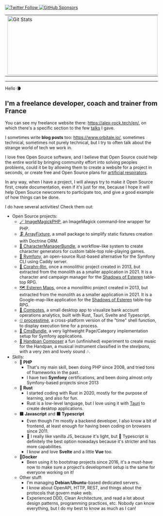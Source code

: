 <p>
  <a href="https://twitter.com/pierstoval">
    <img alt="Twitter Follow" src="https://img.shields.io/twitter/follow/pierstoval?style=for-the-badge">
  </a>

  <a href="https://github.com/sponsors/pierstoval">
    <img alt="GitHub Sponsors" src="https://img.shields.io/static/v1?label=Sponsor&message=%E2%9D%A4&logo=GitHub&style=for-the-badge">
  </a>
</p>

<table>
  <tr>
    <td>
      <a href="https://github.com/pierstoval"><img width="495" height="195" alt="Git Stats" src="https://github-readme-stats.vercel.app/api?username=pierstoval&show_icons=true&theme=tokyonight" /></a>
    </td>
    <td>
      <img width="317" height="195" src="https://github-readme-stats.vercel.app/api/top-langs/?username=pierstoval&theme=tokyonight&layout=compact&langs_count=10" alt="pierstoval" />
    </td>
  </tr>
</table>

<hr style="display:block;">

Hello 🌘

## I'm a freelance developer, coach and trainer from France

You can see my freelance website there: https://alex-rock.tech/en/, on which there's a specific section to the few [talks](https://alex-rock.tech/en/talks) I gave.

I sometimes write **blog posts** too: https://www.orbitale.io/, sometimes technical, sometimes not purely technical, but I try to often talk about the strange world of tech we work in.

I love free Open Source software, and I believe that Open Source could help the entire world by bringing community effort into solving peoples problems, could it be by allowing them to create a website for a project in seconds, or create free and Open Source plans for [artificial respirators](https://makair.life/).

In any way, when I have a project, I will always try to make it Open Source first, create documentation, even if it's just for me, because I hope it will help Open Source newcomers to participate too, and give a good example of how things can be done.

I do have several activities! Check them out:

* Open Source projects:
    * [🪄 ImageMagickPHP](https://github.com/Orbitale/ImageMagickPHP), an ImageMagick command-line wrapper for PHP.
    * [🗜 ArrayFixture](https://github.com/Orbitale/ArrayFixture), a small package to simplify static fixtures creation with Doctrine ORM.
    * [🎲 CharacterManagerBundle](https://github.com/Pierstoval/CharacterManagerBundle), a workflow-like system to create character generators for custom table-top role-playing games.
    * [🦀 Rymfony](https://github.com/Orbitale/Rymfony), an open-source Rust-based alternative for the Symfony CLI using Caddy server.
    * [🌳 Corahn-Rin](https://github.com/Pierstoval/CorahnRin), once a monolithic project created in 2013, but extracted from the monolith as a smaller application in 2021. It is a character and campaign manager for the [Shadows of Esteren](https://portal.esteren.org/en) table-top RPG.
    * [🗺 Esteren Maps](https://github.com/Pierstoval/EsterenMaps), once a monolithic project created in 2013, but extracted from the monolith as a smaller application in 2021. It is a Google-map-like application for the [Shadows of Esteren](https://portal.esteren.org/en) table-top RPG.
    * [🍎 Compotes](https://github.com/Orbitale/Compotes/tree/rewrite), a small desktop app to visualize bank account operations analytics, built with Rust, Tauri, Svelte and Typescript.
    * [⏲ processtime](https://github.com/Orbitale/processtime), a cross-platform version of the "time" shell function, to display execution time for a process.
    * [📄 CmsBundle](https://github.com/Orbitale/CmsBundle), a very lightweight Page/Category implementation setup for Symfony applications.
    * [🎵 Handpan Composer](https://github.com/Pierstoval/handpan-svelte) a fun (unfinished) experiment to create music for the Handpan, a musical instrument classified in the _steelpans_, with a very zen and lovely sound 🎶.
* Skills:
  * **🐘 PHP**
    * That's my main skill, been doing PHP since 2008, and tried tons of frameworks in the past.
    * I have two **Symfony** certifications, and been doing almost only Symfony-based projects since 2013
  * **🦀 Rust**
    * I started coding with Rust in 2020, mostly for the purpose of learning, and also for fun.
    * Rust is a low-level language, but I love using it with [Tauri](https://tauri.app) to create desktop applications.
  * **🟨 Javascript** and **🟦 Typescript**
    * Even though I'm mostly a backend developer, I also know a bit of frontend, at least enough for having been coding on browsers since 2011.
    * 🍦 I really like vanilla JS, because it's light, but 🔵 Typescript is definitely the best option nowadays because it's stricter and has more capabilities.
    * I know and love **Svelte** and a little **Vue** too.
  * **🐳Docker**
    * Been using it to bootstrap projects since 2016, it's a must-have now to make sure a project's development setup is the same for everyone working on it!
  * Other stuff:
    * I'm managing **Debian**/**Ubuntu**-based dedicated servers.
    * I know about OpenAPI, HTTP, REST, and things about the protocols that govern make web.
    * Experienced DDD, Clean Architecture, and read a lot about design patterns, programming practices, etc. Nobody can know everything, but I do my best to know as much as I can!
